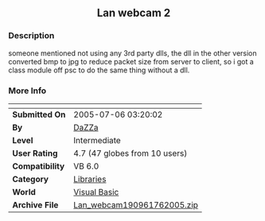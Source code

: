﻿<div align="center">

## Lan webcam 2


</div>

### Description

someone mentioned not using any 3rd party dlls, the dll in the other version converted bmp to jpg to reduce packet size from server to client, so i got a class module off psc to do the same thing without a dll.
 
### More Info
 


<span>             |<span>
---                |---
**Submitted On**   |2005-07-06 03:20:02
**By**             |[ DaZZa ](https://github.com/Planet-Source-Code/PSCIndex/blob/master/ByAuthor/dazza.md)
**Level**          |Intermediate
**User Rating**    |4.7 (47 globes from 10 users)
**Compatibility**  |VB 6\.0
**Category**       |[Libraries](https://github.com/Planet-Source-Code/PSCIndex/blob/master/ByCategory/libraries__1-49.md)
**World**          |[Visual Basic](https://github.com/Planet-Source-Code/PSCIndex/blob/master/ByWorld/visual-basic.md)
**Archive File**   |[Lan\_webcam190961762005\.zip](https://github.com/Planet-Source-Code/dazza-lan-webcam-2__1-61542/archive/master.zip)









